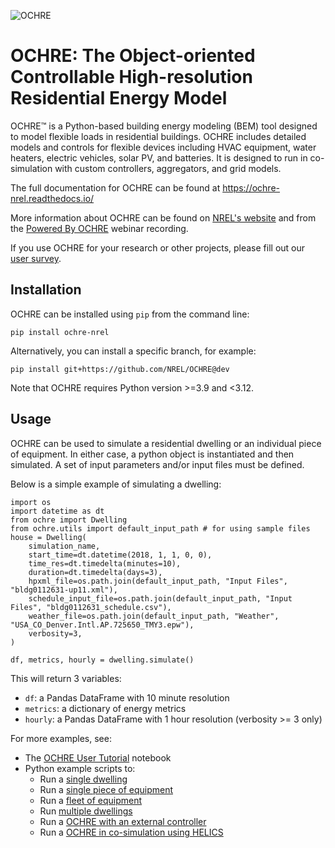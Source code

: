![OCHRE](https://github.com/NREL/OCHRE/blob/main/docs/source/images/OCHRE-Logo-Horiz-2Color.png)

# OCHRE: The Object-oriented Controllable High-resolution Residential Energy Model

OCHRE&trade; is a Python-based building energy modeling (BEM) tool designed to model flexible loads in residential buildings. OCHRE includes detailed models and controls for flexible devices including HVAC equipment, water heaters, electric vehicles, solar PV, and batteries. It is designed to run in co-simulation with custom controllers, aggregators, and grid models.

The full documentation for OCHRE can be found at
https://ochre-nrel.readthedocs.io/

More information about OCHRE can be found on [NREL's
website](https://www.nrel.gov/grid/ochre.html) and from the [Powered By
OCHRE](https://www.youtube.com/watch?v=B5elLVtYDbI) webinar recording. 

If you use OCHRE for your research or other projects, please fill out our [user survey](https://forms.office.com/g/U4xYhaWEvs).

## Installation

OCHRE can be installed using `pip` from the command line:

```
pip install ochre-nrel
```

Alternatively, you can install a specific branch, for example:

```
pip install git+https://github.com/NREL/OCHRE@dev
```

Note that OCHRE requires Python version >=3.9 and <3.12.

## Usage

OCHRE can be used to simulate a residential dwelling or an individual piece of
equipment. In either case, a python object is instantiated and then simulated.
A set of input parameters and/or input files must be defined. 

Below is a simple example of simulating a dwelling:
```
import os
import datetime as dt
from ochre import Dwelling
from ochre.utils import default_input_path # for using sample files
house = Dwelling(
    simulation_name, 
    start_time=dt.datetime(2018, 1, 1, 0, 0),
    time_res=dt.timedelta(minutes=10),       
    duration=dt.timedelta(days=3),
    hpxml_file=os.path.join(default_input_path, "Input Files", "bldg0112631-up11.xml"),
    schedule_input_file=os.path.join(default_input_path, "Input Files", "bldg0112631_schedule.csv"),
    weather_file=os.path.join(default_input_path, "Weather", "USA_CO_Denver.Intl.AP.725650_TMY3.epw"),
    verbosity=3,
)

df, metrics, hourly = dwelling.simulate()
```

This will return 3 variables:
 * `df`: a Pandas DataFrame with 10 minute resolution
 * `metrics`: a dictionary of energy metrics
 * `hourly`: a Pandas DataFrame with 1 hour resolution (verbosity >= 3 only)

For more examples, see:
* The [OCHRE User Tutorial](https://github.com/NREL/OCHRE/blob/main/notebook/user_tutorial.ipynb) notebook 
* Python example scripts to:
  * Run a [single dwelling](https://github.com/NREL/OCHRE/blob/main/bin/run_dwelling.py)
  * Run a [single piece of equipment](https://github.com/NREL/OCHRE/blob/main/bin/run_equipment.py)
  * Run a [fleet of equipment](https://github.com/NREL/OCHRE/blob/main/bin/run_fleet.py)
  * Run [multiple dwellings](https://github.com/NREL/OCHRE/blob/main/bin/run_multiple.py)
  * Run a [OCHRE with an external controller](https://github.com/NREL/OCHRE/blob/main/bin/run_external_control.py)
  * Run a [OCHRE in co-simulation using HELICS](https://github.com/NREL/OCHRE/blob/main/bin/run_cosimulation.py)

